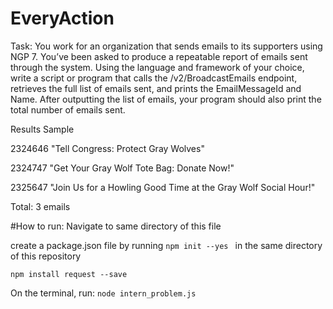 # EveryAction

Task: 
You work for an organization that sends emails to its supporters using NGP 7. You’ve been asked to produce a repeatable report of emails sent through the system. Using the language and framework of your choice, write a script or program that calls the /v2/BroadcastEmails endpoint, retrieves the full list of emails sent, and prints the EmailMessageId and Name. After outputting the list of emails, your program should also print the total number of emails sent.


Results Sample

2324646 "Tell Congress: Protect Gray Wolves" 

2324747 "Get Your Gray Wolf Tote Bag: Donate Now!" 

2325647 "Join Us for a Howling Good Time at the Gray Wolf Social Hour!"

Total: 3 emails


#How to run: 
Navigate to same directory of this file 

create a package.json file by running 
```npm init --yes ``` in the same directory of this repository

``` npm install request --save ```

On the terminal, run: 
```node intern_problem.js```








